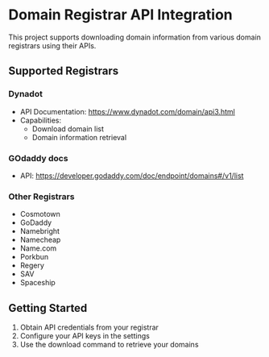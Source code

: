 # Domain Registrar API Integration

This project supports downloading domain information from various domain registrars using their APIs.

## Supported Registrars

### Dynadot
- API Documentation: https://www.dynadot.com/domain/api3.html
- Capabilities:
  - Download domain list
  - Domain information retrieval

### GOdaddy docs
- API: https://developer.godaddy.com/doc/endpoint/domains#/v1/list


### Other Registrars
- Cosmotown
- GoDaddy
- Namebright
- Namecheap
- Name.com
- Porkbun
- Regery
- SAV
- Spaceship

## Getting Started
1. Obtain API credentials from your registrar
2. Configure your API keys in the settings
3. Use the download command to retrieve your domains